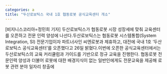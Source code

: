 ```yaml
---
categories: a
title: "두산로보틱스 국내 1호 협동로봇 공식교육센터 개소"
---
```

[비지니스코리아=정민희 기자] 두산로보틱스가 협동로봇 시장 성장세에 맞춰 교육센터를 오픈하고 전문 인력 양성에 나선다.두산로보틱스는 협동로봇 시스템통합(System Integration, SI) 전문기업이자 파트너사인 씨엔로봇과 제휴하고, 대전에 국내 1호 ‘두산로보틱스 공식교육센터’를 오픈했다고 26일 밝혔다.이번에 오픈한 공식교육센터에서는 두산로보틱스의 교육 커리큘럼과 가이드를 기반으로 정규 교육을 진행한다. 협동로봇 전문인력 양성과 더불어 로봇에 대한 배경지식이 없는 일반인에게도 전문교육을 제공해 로봇 관련 분야 일자리 창출에